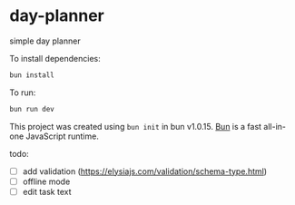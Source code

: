 # day-planner

simple day planner

To install dependencies:

```bash
bun install
```

To run:

```bash
bun run dev
```

This project was created using `bun init` in bun v1.0.15. [Bun](https://bun.sh) is a fast all-in-one JavaScript runtime.

todo:

- [ ] add validation (https://elysiajs.com/validation/schema-type.html)
- [ ] offline mode
- [ ] edit task text
